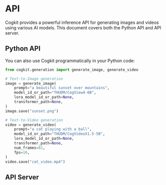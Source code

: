 ---
---

# API

Cogkit provides a powerful inference API for generating images and videos using various AI models. This document covers both the Python API and API server.

## Python API

You can also use Cogkit programmatically in your Python code:

```python
from cogkit.generation import generate_image, generate_video

# Text-to-Image generation
image = generate_image(
    prompt="a beautiful sunset over mountains",
    model_id_or_path="THUDM/CogView4-6B",
    lora_model_id_or_path=None,
    transformer_path=None,
)
image.save("sunset.png")

# Text-to-Video generation
video = generate_video(
    prompt="a cat playing with a ball",
    model_id_or_path="THUDM/CogVideoX1.5-5B",
    lora_model_id_or_path=None,
    transformer_path=None,
    num_frames=81,
    fps=16,
)
video.save("cat_video.mp4")
```

## API Server

<!-- FIXME: add docs for the API server -->

<!-- TODO: add examples -->
